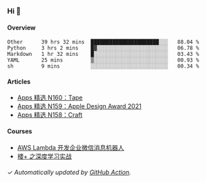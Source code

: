 ### Hi 👋

#### Overview

<!--START_SECTION:waka-->
```text
Other      39 hrs 32 mins  ██████████████████████░░░   88.04 % 
Python     3 hrs 2 mins    █▓░░░░░░░░░░░░░░░░░░░░░░░   06.78 % 
Markdown   1 hr 32 mins    █░░░░░░░░░░░░░░░░░░░░░░░░   03.43 % 
YAML       25 mins         ▒░░░░░░░░░░░░░░░░░░░░░░░░   00.93 % 
sh         9 mins          ░░░░░░░░░░░░░░░░░░░░░░░░░   00.34 % 
```
<!--END_SECTION:waka-->

#### Articles

<!-- BLOG:START -->
- [Apps 精选 N160：Tape](https://huhuhang.com/post/product-hunt/product-hunt-n160)
- [Apps 精选 N159：Apple Design Award 2021](https://huhuhang.com/post/product-hunt/product-hunt-n159)
- [Apps 精选 N158：Craft](https://huhuhang.com/post/product-hunt/product-hunt-n158)
<!-- BLOG:END -->

#### Courses

<!-- SYL:START -->
- [AWS Lambda 开发企业微信消息机器人](https://lanqiao.cn/courses/2868)
- [楼+ 之深度学习实战](https://lanqiao.cn/courses/2617)
<!-- SYL:END -->

###### ✓ Automatically updated by [GitHub Action](https://github.com/huhuhang/huhuhang/actions).
